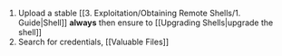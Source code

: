 
1. Upload a stable [[3. Exploitation/Obtaining Remote Shells/1. Guide|Shell]] **always** then ensure to [[Upgrading Shells|upgrade the shell]]
3. Search for credentials, [[Valuable Files]]